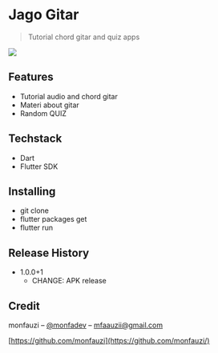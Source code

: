 # Jago Gitar

> Tutorial chord gitar and quiz apps

<p><img  src="https://i.ibb.co/hVFV40m/Frame-1.png"/></p>

## Features

- Tutorial audio and chord gitar
- Materi about gitar
- Random QUIZ

## Techstack

- Dart
- Flutter SDK

## Installing

- git clone 
- flutter packages get
- flutter run

## Release History

- 1.0.0+1
  - CHANGE: APK release

## Credit

monfauzi – [@monfadev](https://instagram.com/monfadev) – mfaauzii@gmail.com

[https://github.com/monfauzi](https://github.com/monfauzi/)
